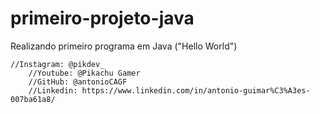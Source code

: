 # primeiro-projeto-java
Realizando primeiro programa em Java ("Hello World")

    //Instagram: @pikdev_
		//Youtube: @Pikachu Gamer
		//GitHub: @antonioCAGF
		//Linkedin: https://www.linkedin.com/in/antonio-guimar%C3%A3es-007ba61a8/
